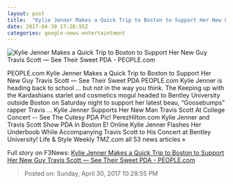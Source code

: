 ```yaml
---
layout: post
title:  "Kylie Jenner Makes a Quick Trip to Boston to Support Her New Guy Travis Scott — See Their Sweet PDA - PEOPLE.com"
date: 2017-04-30 17:28:55Z
categories: google-news-entertaintment
---
```


![Kylie Jenner Makes a Quick Trip to Boston to Support Her New Guy Travis Scott — See Their Sweet PDA - PEOPLE.com](http://i2.wp.com/peopledotcom.files.wordpress.com/2017/04/kylie-jenner11.jpg?crop=0px%2C0px%2C2000px%2C1050px&resize=1200%2C630&ssl=1)

PEOPLE.com Kylie Jenner Makes a Quick Trip to Boston to Support Her New Guy Travis Scott — See Their Sweet PDA PEOPLE.com Kylie Jenner is heading back to school … but not in the way you think. The Keeping up with the Kardashians starlet and cosmetics mogul headed to Bentley University outside Boston on Saturday night to support her latest beau, “Goosebumps” rapper Travis ... Kylie Jenner Supports Her New Man Travis Scott At College Concert -- See The Cutesy PDA Pic! PerezHilton.com Kylie Jenner and Travis Scott Show PDA in Boston E! Online Kylie Jenner Flashes Her Underboob While Accompanying Travis Scott to His Concert at Bentley University! Life & Style Weekly TMZ.com all 53 news articles »


Full story on F3News: [Kylie Jenner Makes a Quick Trip to Boston to Support Her New Guy Travis Scott — See Their Sweet PDA - PEOPLE.com](http://www.f3nws.com/n/bNmvEG)

> Posted on: Sunday, April 30, 2017 10:28:55 PM
